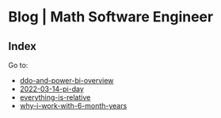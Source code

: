 <!-- Copyright (c) 2021-present Tobias Briones. All rights reserved. -->
<!-- SPDX-License-Identifier: CC-BY-4.0 -->
<!-- This file is part of https://github.com/tobiasbriones/blog -->

<!-- Author: Tobias Briones -->

# Blog | Math Software Engineer

## Index

Go to:

- [ddo-and-power-bi-overview](ds/ddo-and-power-bi-overview)
- [2022-03-14-pi-day](math/2022-03-14-pi-day)
- [everything-is-relative](philosophy/everything-is-relative)
- [why-i-work-with-6-month-years](philosophy/why-i-work-with-6-month-years)
